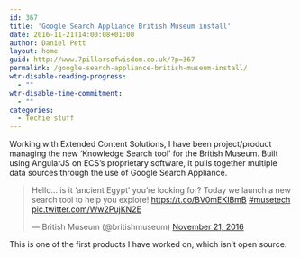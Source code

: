 ```yaml
---
id: 367
title: 'Google Search Appliance British Museum install'
date: 2016-11-21T14:00:08+01:00
author: Daniel Pett
layout: home
guid: http://www.7pillarsofwisdom.co.uk/?p=367
permalink: /google-search-appliance-british-museum-install/
wtr-disable-reading-progress:
  - ""
wtr-disable-time-commitment:
  - ""
categories:
  - Techie stuff
---
```

Working with Extended Content Solutions, I have been project/product managing the new &#8216;Knowledge Search tool&#8217; for the British Museum. Built using AngularJS on ECS&#8217;s proprietary software, it pulls together multiple data sources through the use of Google Search Appliance.

<blockquote class="twitter-tweet" data-width="500" data-dnt="true">
  <p lang="en" dir="ltr">
    Hello… is it ‘ancient Egypt’ you’re looking for? Today we launch a new search tool to help you explore! <a href="https://t.co/BV0mEKIBmB">https://t.co/BV0mEKIBmB</a> <a href="https://twitter.com/hashtag/musetech?src=hash&ref_src=twsrc%5Etfw">#musetech</a> <a href="https://t.co/Ww2PujKN2E">pic.twitter.com/Ww2PujKN2E</a>
  </p>

  <p>
    &mdash; British Museum (@britishmuseum) <a href="https://twitter.com/britishmuseum/status/800676280970674176?ref_src=twsrc%5Etfw">November 21, 2016</a>
  </p>
</blockquote>



This is one of the first products I have worked on, which isn&#8217;t open source.
